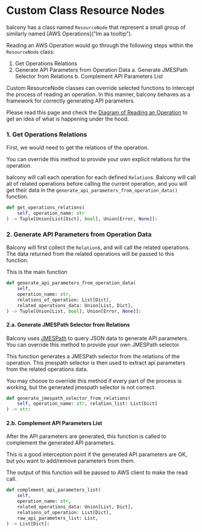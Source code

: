 # Custom Class Resource Nodes

balcony has a class named `ResourceNode` that represent a small group of similarly named [AWS Operations]("Im aa tooltip").


Reading an AWS Operation would go through the following steps within the `ResourceNode` class:

1. Get Operations Relations
2. Generate API Parameters from Operation Data
    a. Generate JMESPath Selector from Relations
    b. Complement API Parameters List 
      

Custom ResourceNode classes can override selected functions to intercept the process of reading an operation. In this manner, balcony behaves as a framework for correctly generating API parameters.


Please read this page and check the [Diagram of Reading an Operation](diagram-of-reading-operations.md) to get an idea of what is happening under the hood.

### 1. Get Operations Relations

First, we would need to get the relations of the operation.

You can override this method to provide your own explicit relations for the operation.

balcony will call each operation for each defined `Relation`s. Balcony will call all of related operations before calling the current operation, and you will get their data in the `generate_api_parameters_from_operation_data()` function.

```python
def get_operations_relations(
    self, operation_name: str
) -> Tuple[Union[List[Dict], bool], Union[Error, None]]:
```

### 2. Generate API Parameters from Operation Data

Balcony will first collect the `Relation`s, and will call the related operations. The data returned from the related operations will be passed to this function.

This is the main function

```python
def generate_api_parameters_from_operation_data(
    self,
    operation_name: str,
    relations_of_operation: List[Dict],
    related_operations_data: Union[List, Dict],
) -> Tuple[Union[List, bool], Union[Error, None]]:

```

#### 2.a. Generate JMESPath Selector from Relations

Balcony uses [JMESPath](https://jmespath.org/) to query JSON data to generate API parameters. You can override this method to provide your own JMESPath selector.

This function generates a JMESPath selector from the relations of the operation. This jmespath selector is then used to extract api parameters from the related operations data.  

You may choose to override this method if every part of the process is working, but the generated jmespath selector is not correct.

```python
def generate_jmespath_selector_from_relations(
    self, operation_name: str, relation_list: List[Dict]
) -> str:
```

#### 2.b. Complement API Parameters List

After the API parameters are generated, this function is called to complement the generated API parameters. 

This is a good interception point if the generated API parameters are OK, but you want to add/remove parameters from them. 

The output of this function will be passed to AWS client to make the read call.

```python
def complement_api_parameters_list(
    self,
    operation_name: str,
    related_operations_data: Union[List, Dict],
    relations_of_operation: List[Dict],
    raw_api_parameters_list: List,
) -> List[Dict]:
```
